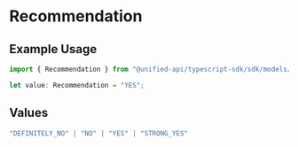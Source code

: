 # Recommendation

## Example Usage

```typescript
import { Recommendation } from "@unified-api/typescript-sdk/sdk/models/shared";

let value: Recommendation = "YES";
```

## Values

```typescript
"DEFINITELY_NO" | "NO" | "YES" | "STRONG_YES"
```